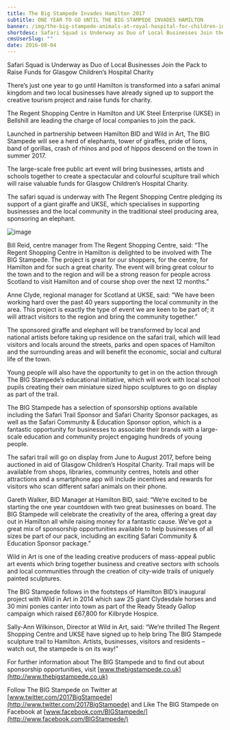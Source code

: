 ```yaml
---
title: The Big Stampede Invades Hamilton 2017
subtitle: ONE YEAR TO GO UNTIL THE BIG STAMPEDE INVADES HAMILTON
banner: /img/the-big-stampede-animals-at-royal-hospital-for-children-in-glasgow.jpg
shortdesc: Safari Squad is Underway as Duo of Local Businesses Join the Pack to Raise Funds for Glasgow Children’s Hospital Charity
cmsUserSlug: ""
date: 2016-08-04 
---
```


Safari Squad is Underway as Duo of Local Businesses Join the Pack to Raise Funds for Glasgow Children’s Hospital Charity

There’s just one year to go until Hamilton is transformed into a safari animal kingdom and two local businesses have already signed up to support the creative tourism project and raise funds for charity.

The Regent Shopping Centre in Hamilton and UK Steel Enterprise (UKSE) in Bellshill are leading the charge of local companies to join the pack.

Launched in partnership between Hamilton BID and Wild in Art, The BIG Stampede will see a herd of elephants, tower of giraffes, pride of lions, band of gorillas, crash of rhinos and pod of hippos descend on the town in summer 2017.

The large-scale free public art event will bring businesses, artists and schools together to create a spectacular and colourful scuplture trail which will raise valuable funds for Glasgow Children’s Hospital Charity.

The safari squad is underway with The Regent Shopping Centre pledging its support of a giant giraffe and UKSE, which specialises in supporting businesses and the local community in the traditional steel producing area, sponsoring an elephant.

![image](  /img/the-big-stampede-anne-clyde-from-uske-and-bill-reid-from-the-regent-ce....jpg)

Bill Reid, centre manager from The Regent Shopping Centre, said: “The Regent Shopping Centre in Hamilton is delighted to be involved with The BIG Stampede. The project is great for our shoppers, for the centre, for Hamilton and for such a great charity. The event will bring great colour to the town and to the region and will be a strong reason for people across Scotland to visit Hamilton and of course shop over the next 12 months.”

Anne Clyde, regional manager for Scotland at UKSE, said: “We have been working hard over the past 40 years supporting the local community in the area. This project is exactly the type of event we are keen to be part of; it will attract visitors to the region and bring the community together.”

The sponsored giraffe and elephant will be transformed by local and national artists before taking up residence on the safari trail, which will lead visitors and locals around the streets, parks and open spaces of Hamilton and the surrounding areas and will benefit the economic, social and cultural life of the town. 

Young people will also have the opportunity to get in on the action through The BIG Stampede’s educational initiative, which will work with local school pupils creating their own miniature sized hippo sculptures to go on display as part of the trail. 

The BIG Stampede has a selection of sponsorship options available including the Safari Trail Sponsor and Safari Charity Sponsor packages, as well as the Safari Community &amp; Education Sponsor option, which is a fantastic opportunity for businesses to associate their brands with a large-scale education and community project engaging hundreds of young people.

The safari trail will go on display from June to August 2017, before being auctioned in aid of Glasgow Children’s Hospital Charity. Trail maps will be available from shops, libraries, community centres, hotels and other attractions and a smartphone app will include incentives and rewards for visitors who scan different safari animals on their phone.

Gareth Walker, BID Manager at Hamilton BID, said: “We’re excited to be starting the one year countdown with two great businesses on board. The BIG Stampede will celebrate the creativity of the area, offering a great day out in Hamilton all while raising money for a fantastic cause. We’ve got a great mix of sponsorship opportunities available to help businesses of all sizes be part of our pack, including an exciting Safari Community &amp; Education Sponsor package.”

Wild in Art is one of the leading creative producers of mass-appeal public art events which bring together business and creative sectors with schools and local communities through the creation of city-wide trails of uniquely painted sculptures. 

The BIG Stampede follows in the footsteps of Hamilton BID’s inaugural project with Wild in Art in 2014 which saw 25 giant Clydesdale horses and 30 mini ponies canter into town as part of the Ready Steady Gallop campaign which raised £67,800 for Kilbryde Hospice. 

Sally-Ann Wilkinson, Director at Wild in Art, said: “We’re thrilled The Regent Shopping Centre and UKSE have signed up to help bring The BIG Stampede sculpture trail to Hamilton. Artists, businesses, visitors and residents – watch out, the stampede is on its way!”

For further information about The BIG Stampede and to find out about sponsorship opportunities, visit [www.thebigstampede.co.uk](http://www.thebigstampede.co.uk) 

Follow The BIG Stampede on Twitter at [www.twitter.com/2017BigStampede](http://www.twitter.com/2017BigStampede) and Like The BIG Stampede on Facebook at [www.facebook.com/BIGStampede/](http://www.facebook.com/BIGStampede/)